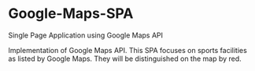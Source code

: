 # Google-Maps-SPA
Single Page Application using Google Maps API

Implementation of Google Maps API. This SPA focuses on sports facilities as listed by Google Maps.
They will be distinguished on the map by red.
